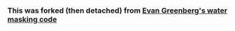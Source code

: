 ### This was forked (then detached) from [Evan Greenberg's water masking code](https://github.com/evan-greenbrg/GEE_watermasks)
